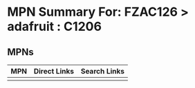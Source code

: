 



# MPN Summary For: FZAC126 > adafruit : C1206

## MPNs
  

|MPN|Direct Links|Search Links|
| :--- | :--- | :--- |
||||
